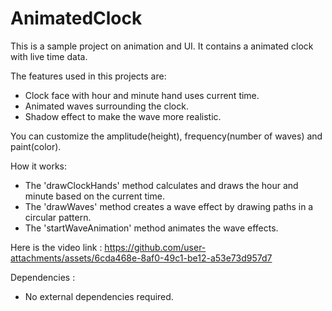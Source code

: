 # AnimatedClock

This is a sample project on animation and UI. It contains a animated clock with live time data.

The features used in this projects are: 
- Clock face with hour and minute hand uses current time.
- Animated waves surrounding the clock.
- Shadow effect to make the wave more realistic.

You can customize the amplitude(height), frequency(number of waves) and paint(color).

How it works:
- The 'drawClockHands' method calculates and draws the hour and minute  based on the current time. 
- The 'drawWaves' method creates a wave effect by drawing paths in a circular pattern.
- The 'startWaveAnimation' method animates the wave effects.

 Here is the  video link :
 https://github.com/user-attachments/assets/6cda468e-8af0-49c1-be12-a53e73d957d7

Dependencies :
- No external dependencies required.

  
